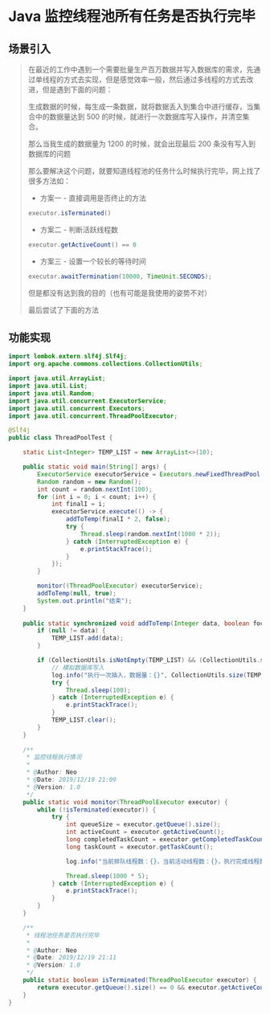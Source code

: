 # Java 监控线程池所有任务是否执行完毕

## 场景引入
> 在最近的工作中遇到一个需要批量生产百万数据并写入数据库的需求，先通过单线程的方式去实现，但是感觉效率一般，然后通过多线程的方式去改进，但是遇到下面的问题：
> 
> 生成数据的时候，每生成一条数据，就将数据丢入到集合中进行缓存，当集合中的数据量达到 500 的时候，就进行一次数据库写入操作，并清空集合。
> 
> 那么当我生成的数据量为 1200 的时候，就会出现最后 200 条没有写入到数据库的问题
> 
> 那么要解决这个问题，就要知道线程池的任务什么时候执行完毕，网上找了很多方法如：
> - 方案一 - 直接调用是否终止的方法
> ```java
> executor.isTerminated()
> ```
> - 方案二 - 判断活跃线程数
> ```java
> executor.getActiveCount() == 0
> ```
> - 方案三 - 设置一个较长的等待时间
> ```java
> executor.awaitTermination(10000, TimeUnit.SECONDS);
> ```
> 
> 但是都没有达到我的目的（也有可能是我使用的姿势不对）
> 
> 最后尝试了下面的方法

## 功能实现
```java
import lombok.extern.slf4j.Slf4j;
import org.apache.commons.collections.CollectionUtils;

import java.util.ArrayList;
import java.util.List;
import java.util.Random;
import java.util.concurrent.ExecutorService;
import java.util.concurrent.Executors;
import java.util.concurrent.ThreadPoolExecutor;

@Slf4j
public class ThreadPoolTest {

    static List<Integer> TEMP_LIST = new ArrayList<>(10);

    public static void main(String[] args) {
        ExecutorService executorService = Executors.newFixedThreadPool(3);
        Random random = new Random();
        int count = random.nextInt(100);
        for (int i = 0; i < count; i++) {
            int finalI = i;
            executorService.execute(() -> {
                addToTemp(finalI * 2, false);
                try {
                    Thread.sleep(random.nextInt(1000 * 2));
                } catch (InterruptedException e) {
                    e.printStackTrace();
                }
            });
        }

        monitor((ThreadPoolExecutor) executorService);
        addToTemp(null, true);
        System.out.println("结束");
    }
    
    public static synchronized void addToTemp(Integer data, boolean focus) {
        if (null != data) {
            TEMP_LIST.add(data);
        }

        if (CollectionUtils.isNotEmpty(TEMP_LIST) && (CollectionUtils.size(TEMP_LIST) >= 10 || focus)) {
            // 模拟数据库写入
            log.info("执行一次插入，数据量：{}", CollectionUtils.size(TEMP_LIST));
            try {
                Thread.sleep(100);
            } catch (InterruptedException e) {
                e.printStackTrace();
            }
            TEMP_LIST.clear();
        }
    }
    
    /**
     * 监控线程执行情况
     *
     * @Author: Neo
     * @Date: 2019/12/19 21:09
     * @Version: 1.0
     */
    public static void monitor(ThreadPoolExecutor executor) {
        while (!isTerminated(executor)) {
            try {
                int queueSize = executor.getQueue().size();
                int activeCount = executor.getActiveCount();
                long completedTaskCount = executor.getCompletedTaskCount();
                long taskCount = executor.getTaskCount();

                log.info("当前排队线程数：{}，当前活动线程数：{}，执行完成线程数：{}，总线程数：{}", queueSize, activeCount, completedTaskCount, taskCount);

                Thread.sleep(1000 * 5);
            } catch (InterruptedException e) {
                e.printStackTrace();
            }
        }
    }

    /**
     * 线程池任务是否执行完毕
     *
     * @Author: Neo
     * @Date: 2019/12/19 21:11
     * @Version: 1.0
     */
    public static boolean isTerminated(ThreadPoolExecutor executor) {
        return executor.getQueue().size() == 0 && executor.getActiveCount() == 0;
    }
}
```